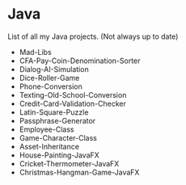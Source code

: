 # Java
List of all my Java projects. (Not always up to date)
- Mad-Libs
- CFA-Pay-Coin-Denomination-Sorter
- Dialog-AI-Simulation
- Dice-Roller-Game
- Phone-Conversion
- Texting-Old-School-Conversion
- Credit-Card-Validation-Checker
- Latin-Square-Puzzle
- Passphrase-Generator
- Employee-Class
- Game-Character-Class
- Asset-Inheritance
- House-Painting-JavaFX
- Cricket-Thermometer-JavaFX
- Christmas-Hangman-Game-JavaFX
